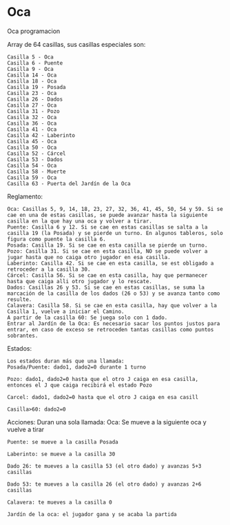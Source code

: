 # Oca
Oca programacion

Array de 64 casillas, sus casillas especiales son:

    Casilla 5 - Oca
    Casilla 6 - Puente
    Casilla 9 - Oca
    Casilla 14 - Oca
    Casilla 18 - Oca
    Casilla 19 - Posada
    Casilla 23 - Oca
    Casilla 26 - Dados
    Casilla 27 - Oca
    Casilla 31 - Pozo
    Casilla 32 - Oca
    Casilla 36 - Oca
    Casilla 41 - Oca
    Casilla 42 - Laberinto
    Casilla 45 - Oca
    Casilla 50 - Oca
    Casilla 52 - Cárcel
    Casilla 53 - Dados
    Casilla 54 - Oca
    Casilla 58 - Muerte
    Casilla 59 - Oca
    Casilla 63 - Puerta del Jardín de la Oca

Reglamento:

   
    Oca: Casillas 5, 9, 14, 18, 23, 27, 32, 36, 41, 45, 50, 54 y 59. Si se cae en una de estas casillas, se puede avanzar hasta la siguiente casilla en la que hay una oca y volver a tirar.
    Puente: Casilla 6 y 12. Si se cae en estas casillas se salta a la casilla 19 (la Posada) y se pierde un turno. En algunos tableros, solo figura como puente la casilla 6.
    Posada: Casilla 19. Si se cae en esta casilla se pierde un turno.
    Pozo: Casilla 31. Si se cae en esta casilla, NO se puede volver a jugar hasta que no caiga otro jugador en esa casilla.
    Laberinto: Casilla 42. Si se cae en esta casilla, se est obligado a retroceder a la casilla 30.
    Cárcel: Casilla 56. Si se cae en esta casilla, hay que permanecer hasta que caiga alli otro jugador y lo rescate.
    Dados: Casillas 26 y 53. Si se cae en estas casillas, se suma la marcación de la casilla de los dados (26 o 53) y se avanza tanto como resulte.
    Calavera: Casilla 58. Si se cae en esta casilla, hay que volver a la Casilla 1, vuelve a iniciar el Camino.
    A partir de la casilla 60: Se juega solo con 1 dado.
    Entrar al Jardín de la Oca: Es necesario sacar los puntos justos para entrar, en caso de exceso se retroceden tantas casillas como puntos sobrantes.


Estados:

    Los estados duran más que una llamada:
    Posada/Puente: dado1, dado2=0 durante 1 turno

    Pozo: dado1, dado2=0 hasta que el otro J caiga en esa casilla, entonces el J que caiga recibirá el estado Pozo

    Carcel: dado1, dado2=0 hasta que el otro J caiga en esa casill

    Casilla>60: dado2=0

Acciones: 
    Duran una sola llamada:
    Oca: Se mueve a la siguiente oca y vuelve a tirar

    Puente: se mueve a la casilla Posada

    Laberinto: se mueve a la casilla 30

    Dado 26: te mueves a la casilla 53 (el otro dado) y avanzas 5+3 casillas

    Dado 53: te mueves a la casilla 26 (el otro dado) y avanzas 2+6 casillas

    Calavera: te mueves a la casilla 0

    Jardín de la oca: el jugador gana y se acaba la partida

    
